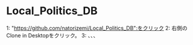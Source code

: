 # Local_Politics_DB

1: "https://github.com/natorizemi/Local_Politics_DB":をクリック
2: 右側のClone in Desktopをクリック。
3: 、、、
